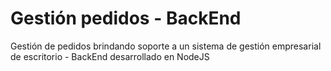 # Gestión pedidos - BackEnd
Gestión de pedidos brindando soporte a un sistema de gestión empresarial de escritorio - BackEnd desarrollado en NodeJS
